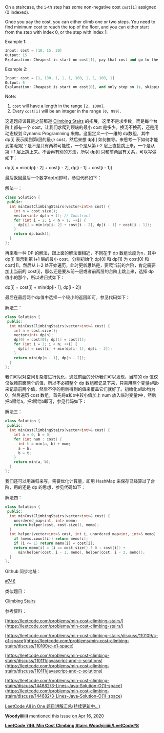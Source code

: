 On a staircase, the `i`-th step has some non-negative cost `cost[i]` assigned (0 indexed).

Once you pay the cost, you can either climb one or two steps. You need to find minimum cost to reach the top of the floor, and you can either start from the step with index 0, or the step with index 1.

Example 1:

```cpp
Input: cost = [10, 15, 20]
Output: 15
Explanation: Cheapest is start on cost[1], pay that cost and go to the top.
```

Example 2:

```cpp
Input: cost = [1, 100, 1, 1, 1, 100, 1, 1, 100, 1]
Output: 6
Explanation: Cheapest is start on cost[0], and only step on 1s, skipping cost[3].
```

Note:

1. `cost` will have a length in the range `[2, 1000]`.
1. Every `cost[i]` will be an integer in the range `[0, 999]`.

这道题应该算是之前那道 [Climbing Stairs](http://www.cnblogs.com/grandyang/p/4079165.html) 的拓展，这里不是求步数，而是每个台阶上都有一个 cost，让我们求爬到顶端的最小 cost 是多少。换汤不换药，还是用动态规划 Dynamic Programming 来做。这里定义一个一维的 dp数组，其中 dp\[i\] 表示爬到第i层的最小 cost，然后来想 dp\[i\] 如何推导。来思考一下如何才能到第i层呢？是不是只有两种可能性，一个是从第 i-2 层上直接跳上来，一个是从第 i-1 层上跳上来。不会再有别的方法，所以 dp\[i\] 只和前两层有关系，可以写做如下：

dp\[i\] = min(dp\[i- 2\] + cost\[i - 2\], dp\[i - 1\] + cost\[i - 1\])

最后返回最后一个数字dp\[n\]即可，参见代码如下：

解法一：

```cpp
class Solution {
 public:
  int minCostClimbingStairs(vector<int>& cost) {
    int n = cost.size();
    vector<int> dp(n + 1); // Construct
    for (int i = 2; i < n + 1; ++i) {
      dp[i] = min(dp[i- 2] + cost[i - 2], dp[i - 1] + cost[i - 1]);
    }
    return dp.back();
  }
};
```

再来看一种 DP 的解法，跟上面的解法很相近，不同在于 dp 数组长度为n，其中 dp\[i\] 表示到第 i+1 层的最小 cost，分别初始化 dp\[0\] 和 dp\[1\] 为 cost\[0\] 和 cost\[1\]。然后从 i=2 处开始遍历，此时更新思路是，要爬当前的台阶，肯定需要加上当前的 cost\[i\]，那么还是要从前一层或者前两层的台阶上跳上来，选择 dp 值小的那个，所以递归式如下：

dp\[i\] = cost\[i\] + min(dp\[i- 1\], dp\[i - 2\])

最后在最后两个dp值中选择一个较小的返回即可，参见代码如下：

解法二：

```cpp
class Solution {
 public:
  int minCostClimbingStairs(vector<int>& cost) {
    int n = cost.size();
    vector<int> dp(n);
    dp[0] = cost[0]; dp[1] = cost[1];
    for (int i = 2; i < n; ++i) {
      dp[i] = cost[i] + min(dp[i- 1], dp[i - 2]);
    }
    return min(dp[n - 1], dp[n - 2]);
  }
};
```

我们可以对空间复杂度进行优化，通过前面的分析我们可以发现，当前的 dp 值仅仅依赖前面两个的值，所以不必把整个 dp 数组都记录下来，只需用两个变量a和b来记录前两个值，然后不停的用新得到的值来覆盖它们就好了。初始化a和b均为0，然后遍历 cost 数组，首先将a和b中较小值加上 num 放入临时变量t中，然后把b赋给a，把t赋给b即可，参见代码如下：

解法三：

```cpp
class Solution {
 public:
  int minCostClimbingStairs(vector<int>& cost) {
    int a = 0, b = 0;
    for (int num : cost) {
      int t = min(a, b) + num;
      a = b;
      b = t;
    }
    return min(a, b);
  }
};
```

我们还可以用递归来写，需要优化计算量，即用 HashMap 来保存已经算过了台阶，用的还是 dp 的思想，参见代码如下：

解法四：

```cpp
class Solution {
 public:
  int minCostClimbingStairs(vector<int>& cost) {
    unordered_map<int, int> memo;
    return helper(cost, cost.size(), memo);
  }
  int helper(vector<int>& cost, int i, unordered_map<int, int>& memo) {
    if (memo.count(i)) return memo[i];
    if (i <= 1) return memo[i] = cost[i];
    return memo[i] = (i == cost.size() ? 0 : cost[i]) +
      min(helper(cost, i - 1, memo), helper(cost, i - 2, memo));
  }
};
```

Github 同步地址：

[#746](https://github.com/grandyang/leetcode/issues/746)

类似题目：

[Climbing Stairs](http://www.cnblogs.com/grandyang/p/4079165.html)

参考资料：

[https://leetcode.com/problems/min-cost-climbing-stairs/](https://leetcode.com/problems/min-cost-climbing-stairs/)

[https://leetcode.com/problems/min-cost-climbing-stairs/discuss/110109/c-o1-space](https://leetcode.com/problems/min-cost-climbing-stairs/discuss/110109/c-o1-space)

[https://leetcode.com/problems/min-cost-climbing-stairs/discuss/110111/javascript-and-c-solutions](https://leetcode.com/problems/min-cost-climbing-stairs/discuss/110111/javascript-and-c-solutions)

[](<https://leetcode.com/problems/min-cost-climbing-stairs/discuss/144682/3-Lines-Java-Solution-O(1)-space>)[https://leetcode.com/problems/min-cost-climbing-stairs/discuss/144682/3-Lines-Java-Solution-O(1)-space](<https://leetcode.com/problems/min-cost-climbing-stairs/discuss/144682/3-Lines-Java-Solution-O(1)-space>)

[LeetCode All in One 题目讲解汇总(持续更新中...)](http://www.cnblogs.com/grandyang/p/4606334.html)

[**Woodyiiiiiii**](https://github.com/Woodyiiiiiii) mentioned this issue [on Apr 16, 2020](https://github.com/grandyang/leetcode/issues/746#ref-issue-600823767)

[**LeetCode 746. Min Cost Climbing Stairs Woodyiiiiiii/LeetCode#8**](https://github.com/Woodyiiiiiii/LeetCode/issues/8)
